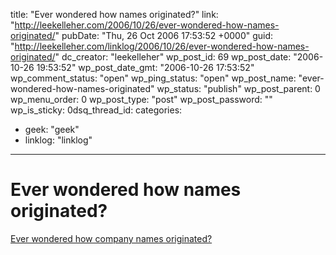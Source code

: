 title: "Ever wondered how names originated?"
link: "http://leekelleher.com/2006/10/26/ever-wondered-how-names-originated/"
pubDate: "Thu, 26 Oct 2006 17:53:52 +0000"
guid: "http://leekelleher.com/linklog/2006/10/26/ever-wondered-how-names-originated/"
dc_creator: "leekelleher"
wp_post_id: 69
wp_post_date: "2006-10-26 19:53:52"
wp_post_date_gmt: "2006-10-26 17:53:52"
wp_comment_status: "open"
wp_ping_status: "open"
wp_post_name: "ever-wondered-how-names-originated"
wp_status: "publish"
wp_post_parent: 0
wp_menu_order: 0
wp_post_type: "post"
wp_post_password: ""
wp_is_sticky: 0dsq_thread_id: 
categories:
  - geek: "geek"
  - linklog: "linklog"

---

# Ever wondered how names originated?

<a href="http://ncsi.iisc.ernet.in/pipermail/ncsi-net/2003-April/000163.html">Ever wondered how company names originated?</a>